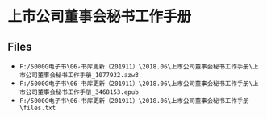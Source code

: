# 上市公司董事会秘书工作手册

## Files

- `F:/5000G电子书\06-书库更新（201911）\2018.06\上市公司董事会秘书工作手册\上市公司董事会秘书工作手册_1077932.azw3`
- `F:/5000G电子书\06-书库更新（201911）\2018.06\上市公司董事会秘书工作手册\上市公司董事会秘书工作手册_3468153.epub`
- `F:/5000G电子书\06-书库更新（201911）\2018.06\上市公司董事会秘书工作手册\files.txt`

